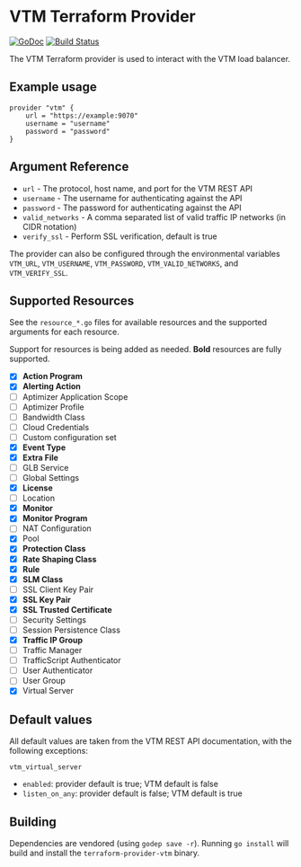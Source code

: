 # VTM Terraform Provider

[![GoDoc](https://godoc.org/github.com/whitepages/terraform-provider-vtm?status.svg)](https://godoc.org/github.com/whitepages/terraform-provider-VTM)
[![Build Status](https://secure.travis-ci.org/whitepages/terraform-provider-vtm.png)](http://travis-ci.org/whitepages/terraform-provider-VTM)

The VTM Terraform provider is used to interact with the VTM
load balancer.

## Example usage

```
provider "vtm" {
	url = "https://example:9070"
	username = "username"
	password = "password"
}
```

## Argument Reference

* `url` - The protocol, host name, and port for the VTM REST API
* `username` - The username for authenticating against the API
* `password` - The password for authenticating against the API
* `valid_networks` - A comma separated list of valid traffic IP
  networks (in CIDR notation)
* `verify_ssl` - Perform SSL verification, default is true

The provider can also be configured through the environmental
variables `VTM_URL`, `VTM_USERNAME`, `VTM_PASSWORD`,
`VTM_VALID_NETWORKS`, and `VTM_VERIFY_SSL`.

## Supported Resources

See the `resource_*.go` files for available resources and the
supported arguments for each resource.

Support for resources is being added as needed. **Bold** resources are
fully supported.

- [x] **Action Program**
- [x] **Alerting Action**
- [ ] Aptimizer Application Scope
- [ ] Aptimizer Profile
- [ ] Bandwidth Class
- [ ] Cloud Credentials
- [ ] Custom configuration set
- [X] **Event Type**
- [x] **Extra File**
- [ ] GLB Service
- [ ] Global Settings
- [x] **License**
- [ ] Location
- [x] **Monitor**
- [x] **Monitor Program**
- [ ] NAT Configuration
- [x] Pool
- [x] **Protection Class**
- [x] **Rate Shaping Class**
- [x] **Rule**
- [x] **SLM Class**
- [ ] SSL Client Key Pair
- [x] **SSL Key Pair**
- [x] **SSL Trusted Certificate**
- [ ] Security Settings
- [ ] Session Persistence Class
- [x] **Traffic IP Group**
- [ ] Traffic Manager
- [ ] TrafficScript Authenticator
- [ ] User Authenticator
- [ ] User Group
- [x] Virtual Server

## Default values

All default values are taken from the VTM REST API documentation,
with the following exceptions:

`vtm_virtual_server`
- `enabled`: provider default is true; VTM default is false
- `listen_on_any`: provider default is false; VTM default is true

## Building

Dependencies are vendored (using `godep save -r`). Running `go
install` will build and install the `terraform-provider-vtm`
binary.
